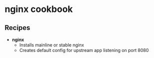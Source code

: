 # nginx cookbook

## Recipes
  * **nginx**
    * Installs mainline or stable nginx
    * Creates default config for upstream app listening on port 8080
